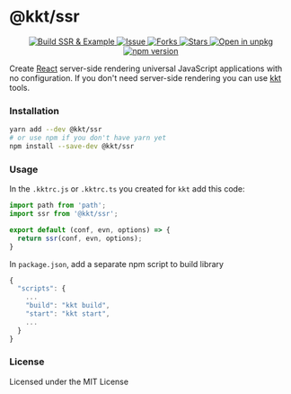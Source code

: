 <p align="center">
  <h1>@kkt/ssr</h1>
</p>

<p align="center">
  <a href="https://github.com/kktjs/kkt-ssr/actions">
    <img alt="Build SSR & Example" src="https://img.shields.io/github/issues/kktjs/kkt-ssr.svg">
  </a>
  <a href="https://github.com/kktjs/kkt-ssr/issues">
    <img alt="Issue" src="https://img.shields.io/github/issues/kktjs/kkt-ssr.svg">
  </a>
  <a href="https://github.com/kktjs/kkt-ssr/network">
    <img alt="Forks" src="https://img.shields.io/github/forks/kktjs/kkt-ssr.svg">
  </a>
  <a href="https://github.com/kktjs/kkt-ssr/stargazers">
    <img alt="Stars" src="https://img.shields.io/github/stars/kktjs/kkt-ssr.svg">
  </a>
  <a href="https://uiwjs.github.io/npm-unpkg/#/pkg/@kkt/ssr/file/README.md">
    <img src="https://img.shields.io/badge/Open%20in-unpkg-blue" alt="Open in unpkg">
  </a>
  <a href="https://www.npmjs.com/package/@kkt/ssr">
    <img alt="npm version" src="https://img.shields.io/npm/v/@kkt/ssr.svg">
  </a>
</p>

Create [React](https://github.com/facebook/react) server-side rendering universal JavaScript applications with no configuration. If you don't need server-side rendering you can use [kkt](https://github.com/jaywcjlove/kkt) tools.

### Installation

```bash
yarn add --dev @kkt/ssr
# or use npm if you don't have yarn yet
npm install --save-dev @kkt/ssr
```

### Usage

In the `.kktrc.js` or `.kktrc.ts` you created for `kkt` add this code:

```js
import path from 'path';
import ssr from '@kkt/ssr';

export default (conf, evn, options) => {
  return ssr(conf, evn, options);
}
```

In `package.json`, add a separate npm script to build library

```js
{
  "scripts": {
    ...
    "build": "kkt build",
    "start": "kkt start",
    ...
  }
}
```

### License

Licensed under the MIT License